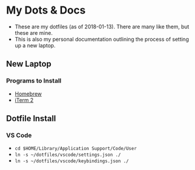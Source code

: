 # My Dots & Docs
- These are my dotfiles (as of 2018-01-13). There are many like them, but these are mine.
- This is also my personal documentation outlining the process of setting up a new laptop.

## New Laptop
### Programs to Install
- [Homebrew](https://brew.sh)
- [iTerm 2](https://www.iterm2.com/)

## Dotfile Install
### VS Code
- `cd $HOME/Library/Application Support/Code/User`
- `ln -s ~/dotfiles/vscode/settings.json ./`
- `ln -s ~/dotfiles/vscode/keybindings.json ./`
